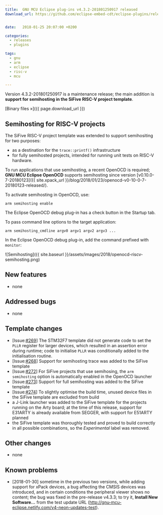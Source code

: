 ```yaml
---
title:  GNU MCU Eclipse plug-ins v4.3.2-201801250917 released
download_url: https://github.com/eclipse-embed-cdt/eclipse-plugins/releases/tag/v4.3.2-201801250917/


date:   2018-01-25 20:07:00 +0200

categories:
  - releases
  - plugins

tags:
  - gnu
  - arm
  - eclipse
  - risc-v
  - mcu

---
```


Version 4.3.2-201801250917 is a maintenance release; the main addition is **support for semihosting in the SiFive RISC-V project template**.

[Binary files »]({{ page.download_url }})


## Semihosting for RISC-V projects

The SiFive RISC-V project template was extended to support semihositing for two purposes:

- as a destination for the `trace::printf()` infrastructure
- for fully semihosted projects, intended for running unit tests on RISC-V hardware.

To run applications that use semihosting, a recent OpenOCD is required; **GNU MCU Eclipse OpenOCD** supports semihosting since version [v0.10.0-7-20180123]({{ site.xpack_url }}/blog/2018/01/23/openocd-v0-10-0-7-20180123-released/).

To activate semihosting in OpenOCD, use:

```
arm semihosting enable
```

The Eclipse OpenOCD debug plug-in has a check button in the Startup tab.

To pass command line options to the target application:

```
arm semihosting_cmdline argv0 argv1 argv2 argv3 ...
```

In the Eclipse OpenOCD debug plug-in, add the command prefixed with `monitor`:

![Semihosting]({{ site.baseurl }}/assets/images/2018/openocd-riscv-semihosting.png)

## New features

- none

## Addressed bugs

- none

## Template changes

- [Issue:[#269](https://github.com/gnu-mcu-eclipse/eclipse-plugins/issues/269)] The STM32F7 template did not generate code to set the `PLLR` register for larger devices, which resulted in an assertion error during runtime; code to initialise `PLLR` was conditionally added to the initialisation routine.
- [Issue:[#268](https://github.com/gnu-mcu-eclipse/eclipse-plugins/issues/268)] Support for semihosting trace was added to the SiFive template
- [Issue:[#272](https://github.com/gnu-mcu-eclipse/eclipse-plugins/issues/272)] For SiFive projects that use semihosing, the `arm semihosting` option is automatically enabled in the OpenOCD launcher
- [Issue:[#273](https://github.com/gnu-mcu-eclipse/eclipse-plugins/issues/273)] Support for full semihosting was added to the SiFive template
- [Issue:[#274](https://github.com/gnu-mcu-eclipse/eclipse-plugins/issues/274)] To slightly optimise the build time, unused device files in the SiFive template are excluded from build
- a J-Link launcher was added to the SiFive template for the projects running on the Arty board; at the time of this release, support for E31ARTY is already available from SEGGER, with support for E51ARTY planned
- the SiFive template was thoroughly tested and proved to build correctly in all possible combinations, so the _Experimental_ label was removed.

## Other changes

- none

## Known problems

- [2018-01-30] sometime in the previous two versions, while adding support for xPack devices, a bug affecting the CMSIS devices was introduced, and in certain conditions the peripheral viewer shows no content; the bug was fixed in the pre-release v4.3.3; to try it, **Install New Software...** from the test update URL (http://gnu-mcu-eclipse.netlify.com/v4-neon-updates-test).
